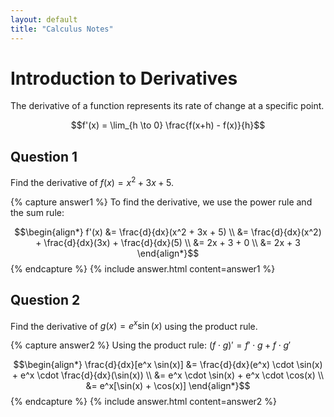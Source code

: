 ```yaml
---
layout: default
title: "Calculus Notes"
---
```


# Introduction to Derivatives

The derivative of a function represents its rate of change at a specific point.

$$f'(x) = \lim_{h \to 0} \frac{f(x+h) - f(x)}{h}$$

## Question 1

Find the derivative of $f(x) = x^2 + 3x + 5$.

{% capture answer1 %}
To find the derivative, we use the power rule and the sum rule:

$$\begin{align*}
f'(x) &= \frac{d}{dx}(x^2 + 3x + 5) \\
&= \frac{d}{dx}(x^2) + \frac{d}{dx}(3x) + \frac{d}{dx}(5) \\
&= 2x + 3 + 0 \\
&= 2x + 3
\end{align*}$$
{% endcapture %}
{% include answer.html content=answer1 %}

## Question 2

Find the derivative of $g(x) = e^x \sin(x)$ using the product rule.

{% capture answer2 %}
Using the product rule: $(f \cdot g)' = f' \cdot g + f \cdot g'$

$$\begin{align*}
\frac{d}{dx}[e^x \sin(x)] &= \frac{d}{dx}(e^x) \cdot \sin(x) + e^x \cdot \frac{d}{dx}(\sin(x)) \\
&= e^x \cdot \sin(x) + e^x \cdot \cos(x) \\
&= e^x[\sin(x) + \cos(x)]
\end{align*}$$
{% endcapture %}
{% include answer.html content=answer2 %}